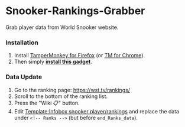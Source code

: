 # Snooker-Rankings-Grabber
Grab player data from World Snooker website.

### Installation

1. Install [TamperMonkey for Firefox](https://addons.mozilla.org/firefox/addon/tampermonkey/) (or [TM for Chrome](https://chromewebstore.google.com/detail/tampermonkey/dhdgffkkebhmkfjojejmpbldmpobfkfo)).
2. Then simply **[install this gadget](https://github.com/Eccenux/Snooker-Rankings-Grabber/raw/master/wstRankingGrabber.user.js)**.

### Data Update

1. Go to the ranking page: https://wst.tv/rankings/
2. Scroll to the bottom of the ranking list.
3. Press the "Wiki 📋" button.
4. Edit [Template:Infobox snooker player/rankings](https://en.wikipedia.org/wiki/Template:Infobox_snooker_player/rankings) and replace the data under `<!-- Ranks -->` (but before `end_Ranks_data`).

